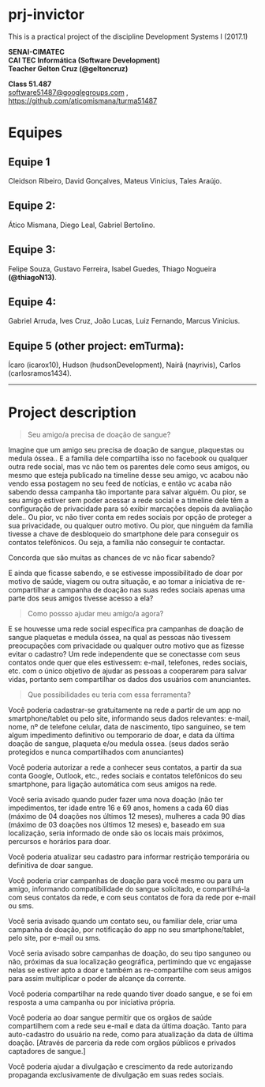 # prj-invictor  
This is a practical project of the discipline Development Systems I (2017.1)  

**SENAI-CIMATEC**  
**CAI TEC Informática (Software Development)**  
**Teacher Gelton Cruz (@geltoncruz)**  
  
**Class 51.487**  
software51487@googlegroups.com , https://github.com/aticomismana/turma51487  


# Equipes

## Equipe 1  

Cleidson Ribeiro,
David Gonçalves,
Mateus Vinicius,
Tales Araújo.

## Equipe 2:  

Ático Mismana,
Diego Leal,
Gabriel Bertolino.

## Equipe 3:  

Felipe Souza,
Gustavo Ferreira,
Isabel Guedes,
Thiago Nogueira **(@thiagoN13)**.

## Equipe 4:  

Gabriel Arruda,
Ives Cruz,
João Lucas,
Luiz Fernando,
Marcus Vinicius.

## Equipe 5 (other project: emTurma):  

Ícaro (icarox10),
Hudson (hudsonDevelopment),
Nairã (nayrivis),
Carlos (carlosramos1434).

---

# Project description

> Seu amigo/a precisa de doação de sangue?

Imagine que um amigo seu precisa de doação de sangue, plaquestas ou medula óssea.. E a família dele compartilha isso no facebook ou qualquer outra rede social, mas vc não tem os parentes dele como seus amigos, ou mesmo que esteja publicado na timeline desse seu amigo, vc acabou não vendo essa postagem no seu feed de notícias, e então vc acaba não sabendo dessa campanha tão importante para salvar alguém.
Ou pior, se seu amigo estiver sem poder acessar a rede social e a timeline dele têm a configuração de privacidade para só exibir marcações depois da avaliação dele..
Ou pior, vc não tiver conta em redes sociais por opção de proteger a sua privacidade, ou qualquer outro motivo.
Ou pior, que ninguém da família tivesse a chave de desbloqueio do smartphone dele para conseguir os contatos telefônicos.
Ou seja, a família não conseguir te contactar.

Concorda que são muitas as chances de vc não ficar sabendo?

E ainda que ficasse sabendo, e se estivesse impossibilitado de doar por motivo de saúde, viagem ou outra situação, e ao tomar a iniciativa de re-compartilhar a campanha de doação nas suas redes sociais apenas uma parte dos seus amigos tivesse acesso a ela?


> Como possso ajudar meu amigo/a agora?

E se houvesse uma rede social específica pra campanhas de doação de sangue plaquetas e medula óssea, na qual as pessoas não tivessem preocupações com privacidade ou qualquer outro motivo que as fizesse evitar o cadastro? Um rede independente que se conectasse com seus contatos onde quer que eles estivessem: e-mail, telefones, redes sociais, etc. com o único objetivo de ajudar as pessoas a cooperarem para salvar vidas, portanto sem compartilhar os dados dos usuários com anunciantes.


> Que possibilidades eu teria com essa ferramenta?

Você poderia cadastrar-se gratuitamente na rede a partir de um app no smartphone/tablet ou pelo site, informando seus dados relevantes: e-mail, nome, nº de telefone celular, data de nascimento, tipo sanguineo, se tem algum impedimento definitivo ou temporario de doar, e data da última doação de sangue, plaqueta e/ou medula ossea. (seus dados serão protegidos e nunca compartilhados com anunciantes)

Você poderia autorizar a rede a conhecer seus contatos, a partir da sua conta Google, Outlook, etc., redes sociais e contatos telefônicos do seu smartphone, para ligação automática com seus amigos na rede.

Você seria avisado quando puder fazer uma nova doação (não ter impedimentos, ter idade entre 16 e 69 anos, homens a cada 60 dias (máximo de 04 doações nos últimos 12 meses), mulheres a cada 90 dias (máximo de 03 doações nos últimos 12 meses) e, baseado em sua localização, seria informado de onde são os locais mais próximos, percursos e horários para doar.

Você poderia atualizar seu cadastro para informar restrição temporária ou definitiva de doar sangue.

Você poderia criar campanhas de doação para você mesmo ou para um amigo, informando compatibilidade do sangue solicitado, e compartilhá-la com seus contatos da rede, e com seus contatos de fora da rede por e-mail ou sms.

Você seria avisado quando um contato seu, ou familiar dele, criar uma campanha de doação, por notificação do app no seu smartphone/tablet, pelo site, por e-mail ou sms.

Você seria avisado sobre campanhas de doação, do seu tipo sanguneo ou não, próximas da sua localização geográfica, pertimindo que vc engajasse nelas se estiver apto a doar e também as re-compartilhe com seus amigos para assim multiplicar o poder de alcançe da corrente.

Você poderia compartilhar na rede quando tiver doado sangue, e se foi em resposta a uma campanha ou por iniciativa própria.

Você poderia ao doar sangue permitir que os orgãos de saúde compartilhem com a rede seu e-mail e data da última doação. Tanto para auto-cadastro do usuário na rede, como para atualização da data de última doação.
[Através de parceria da rede com orgãos públicos e privados captadores de sangue.]

Você poderia ajudar a divulgação e crescimento da rede autorizando propaganda exclusivamente de divulgação em suas redes sociais.
